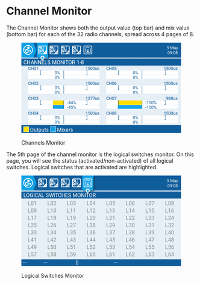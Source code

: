 # Channel Monitor

The Channel Monitor shows both the output value (top bar) and mix value (bottom bar) for each of the 32 radio channels, spread across 4 pages of 8. &#x20;

<figure><img src="../../.gitbook/assets/channelmonitor.png" alt=""><figcaption><p>Channels Monitor</p></figcaption></figure>

The 5th page of the channel monitor is the logical switches monitor. On this page, you will see the status (activated/non-activated) of all logical switches. Logical switches that are activated are highlighted.&#x20;

<figure><img src="../../.gitbook/assets/channelmonitor2.png" alt=""><figcaption><p>Logical Switches Monitor</p></figcaption></figure>
